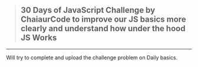 > ## 30 Days of JavaScript Challenge by ChaiaurCode to improve our JS basics more clearly and understand how under the hood JS Works 
---
Will try to complete and upload the challenge problem on Daily basics.
